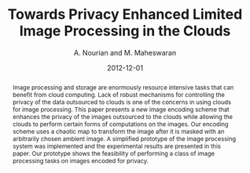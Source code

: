 ---
author: "A. Nourian and M. Maheswaran"
title: "Towards Privacy Enhanced Limited Image Processing in the Clouds"
journal: "9th Middleware Doctoral Symposium"
location: "of the 13th ACM/IFIP/USENIX International Middleware Conference, Montreal, Canada"
date: 2012-12-01
abstract: "Image processing and storage are enormously resource intensive tasks that can benefit from cloud computing. Lack of robust mechanisms for controlling the privacy of the data outsourced to clouds is one of the concerns in using clouds for image processing. This paper presents a new image encoding scheme that enhances the privacy of the images outsourced to the clouds while allowing the clouds to perform certain forms of computations on the images. Our encoding scheme uses a chaotic map to transform the image after it is masked with an arbitrarily chosen ambient image. A simplified prototype of the image processing system was implemented and the experimental results are presented in this paper. Our prototype shows the feasibility of performing a class of image processing tasks on images encoded for privacy."
---